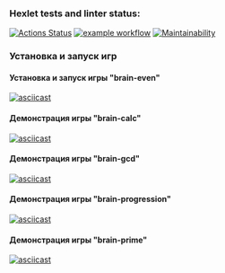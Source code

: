### Hexlet tests and linter status:
[![Actions Status](https://github.com/buravlev-arthur/frontend-project-lvl1/workflows/hexlet-check/badge.svg)](https://github.com/buravlev-arthur/frontend-project-lvl1/actions)
[![example workflow](https://github.com/buravlev-arthur/frontend-project-lvl1/actions/workflows/project-linting.yml/badge.svg)](https://github.com/buravlev-arthur/frontend-project-lvl1/actions)
[![Maintainability](https://api.codeclimate.com/v1/badges/a99a88d28ad37a79dbf6/maintainability)](https://codeclimate.com/github/buravlev-arthur/frontend-project-lvl1)

### Установка и запуск игр
#### Установка и запуск игры "brain-even"
[![asciicast](https://asciinema.org/a/5eQaAY0D19CEICdrF1Zxa5PMf.svg)](https://asciinema.org/a/5eQaAY0D19CEICdrF1Zxa5PMf)

#### Демонстрация игры "brain-calc"
[![asciicast](https://asciinema.org/a/5EwBRTjPJT4GWm1yHXkCxFvTe.svg)](https://asciinema.org/a/5EwBRTjPJT4GWm1yHXkCxFvTe)

#### Демонстрация игры "brain-gcd"
[![asciicast](https://asciinema.org/a/fXMNfiD97ITZSPmXRhfehqvrt.svg)](https://asciinema.org/a/fXMNfiD97ITZSPmXRhfehqvrt)

#### Демонстрация игры "brain-progression"
[![asciicast](https://asciinema.org/a/eMhZGju4b30x6vIcXj5BP9l6N.svg)](https://asciinema.org/a/eMhZGju4b30x6vIcXj5BP9l6N)

#### Демонстрация игры "brain-prime"
[![asciicast](https://asciinema.org/a/ZESccS77paQp6L46akcnKQddH.svg)](https://asciinema.org/a/ZESccS77paQp6L46akcnKQddH)
